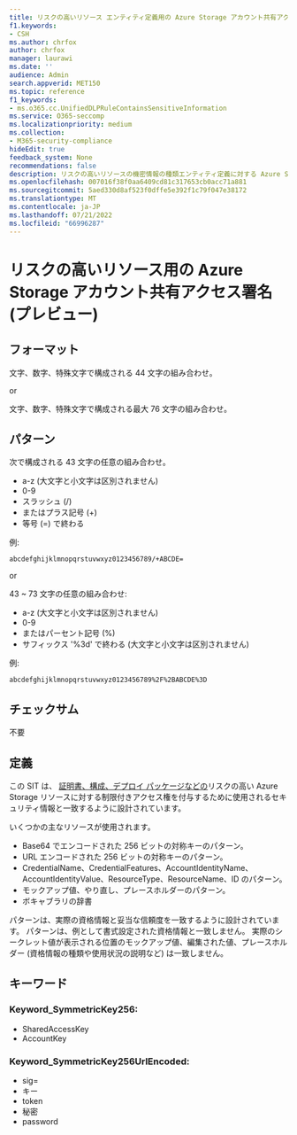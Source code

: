 ```yaml
---
title: リスクの高いリソース エンティティ定義用の Azure Storage アカウント共有アクセス署名 (プレビュー)
f1.keywords:
- CSH
ms.author: chrfox
author: chrfox
manager: laurawi
ms.date: ''
audience: Admin
search.appverid: MET150
ms.topic: reference
f1_keywords:
- ms.o365.cc.UnifiedDLPRuleContainsSensitiveInformation
ms.service: O365-seccomp
ms.localizationpriority: medium
ms.collection:
- M365-security-compliance
hideEdit: true
feedback_system: None
recommendations: false
description: リスクの高いリソースの機密情報の種類エンティティ定義に対する Azure Storage アカウント共有アクセス署名。
ms.openlocfilehash: 007016f38f0aa6409cd81c317653cb0acc71a881
ms.sourcegitcommit: 5aed330d8af523f0dffe5e392f1c79f047e38172
ms.translationtype: MT
ms.contentlocale: ja-JP
ms.lasthandoff: 07/21/2022
ms.locfileid: "66996287"
---
```

# <a name="azure-storage-account-shared-access-signature-for-high-risk-resources-preview"></a>リスクの高いリソース用の Azure Storage アカウント共有アクセス署名 (プレビュー)

## <a name="format"></a>フォーマット

文字、数字、特殊文字で構成される 44 文字の組み合わせ。

or

文字、数字、特殊文字で構成される最大 76 文字の組み合わせ。

## <a name="pattern"></a>パターン

次で構成される 43 文字の任意の組み合わせ。

- a-z (大文字と小文字は区別されません)
- 0-9
- スラッシュ (/)
- またはプラス記号 (+)
- 等号 (=) で終わる

例:

`abcdefghijklmnopqrstuvwxyz0123456789/+ABCDE=`

or

43 ~ 73 文字の任意の組み合わせ:

- a-z (大文字と小文字は区別されません)
- 0-9
- またはパーセント記号 (%)
- サフィックス '%3d' で終わる (大文字と小文字は区別されません)

例:

`abcdefghijklmnopqrstuvwxyz0123456789%2F%2BABCDE%3D`

## <a name="checksum"></a>チェックサム

不要

## <a name="definition"></a>定義

この SIT は、 [証明書、構成、デプロイ パッケージなどの](/rest/api/storageservices/delegate-access-with-shared-access-signature)リスクの高い Azure Storage リソースに対する制限付きアクセス権を付与するために使用されるセキュリティ情報と一致するように設計されています。 

いくつかの主なリソースが使用されます。

- Base64 でエンコードされた 256 ビットの対称キーのパターン。
- URL エンコードされた 256 ビットの対称キーのパターン。
- CredentialName、CredentialFeatures、AccountIdentityName、AccountIdentityValue、ResourceType、ResourceName、ID のパターン。
- モックアップ値、やり直し、プレースホルダーのパターン。
- ボキャブラリの辞書

パターンは、実際の資格情報と妥当な信頼度を一致するように設計されています。 パターンは、例として書式設定された資格情報と一致しません。 実際のシークレット値が表示される位置のモックアップ値、編集された値、プレースホルダー (資格情報の種類や使用状況の説明など) は一致しません。


## <a name="keywords"></a>キーワード

### <a name="keyword_symmetrickey256"></a>Keyword_SymmetricKey256:

- SharedAccessKey
- AccountKey

### <a name="keyword_symmetrickey256urlencoded"></a>Keyword_SymmetricKey256UrlEncoded:

- sig=
- キー
- token
- 秘密
- password
